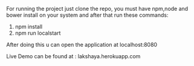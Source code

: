 For running the project just clone the repo, you must have npm,node and bower install on your system and after that run these commands:
1. npm install
2. npm run localstart

After doing this u can open the application at localhost:8080

Live Demo can be found at : lakshaya.herokuapp.com
